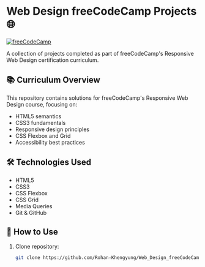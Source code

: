 # Web Design freeCodeCamp Projects 🌐

[![freeCodeCamp](https://img.shields.io/badge/freeCodeCamp-Responsive%20Web%20Design%20Certification-0A0A23?style=flat&logo=freecodecamp)](https://www.freecodecamp.org/learn/2022/responsive-web-design/)

A collection of projects completed as part of freeCodeCamp's Responsive Web Design certification curriculum.

## 📚 Curriculum Overview

This repository contains solutions for freeCodeCamp's Responsive Web Design course, focusing on:

- HTML5 semantics
- CSS3 fundamentals
- Responsive design principles
- CSS Flexbox and Grid
- Accessibility best practices

## 🛠️ Technologies Used

- HTML5
- CSS3
- CSS Flexbox
- CSS Grid
- Media Queries
- Git & GitHub

## 📝 How to Use

1. Clone repository:

   ```bash
   git clone https://github.com/Rohan-Khengyung/Web_Design_freeCodeCamp.git
